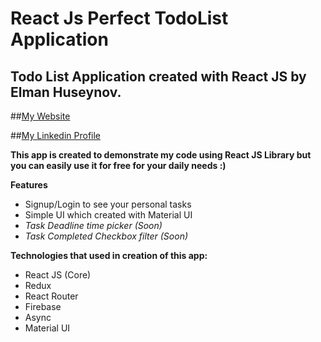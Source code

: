 # React Js Perfect TodoList Application

## Todo List Application created with React JS by Elman Huseynov. 

##[My Website](https://ehuseynov.com/)

##[My Linkedin Profile](https://linkedin.com/in/huseyn0w)

**This app is created to demonstrate my code using React JS Library but you can easily use it for free for your daily needs :)**


**Features**
- Signup/Login to see your personal tasks
- Simple UI which created with Material UI
- *Task Deadline time picker (Soon)*
- *Task Completed Checkbox filter (Soon)*

**Technologies that used in creation of this app:**
- React JS (Core)
- Redux
- React Router
- Firebase
- Async
- Material UI